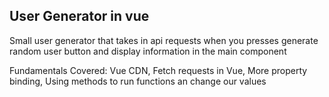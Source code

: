 ## User Generator in vue

Small user generator that takes in api requests when you presses generate random user button and display information
in the main component

Fundamentals Covered: Vue CDN, Fetch requests in Vue, More property binding, Using methods to run functions an change our values
